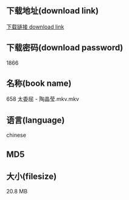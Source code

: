 ## 下载地址(download link)
[下载链接 download link](https://voluble-croquembouche-d321dc.netlify.app/?s=658+%E5%A4%AA%E5%A7%94%E5%B1%88+-+%E9%99%B6%E6%99%B6%E8%8E%B9.mkv)

## 下载密码(download password)
1866

## 名称(book name)
658 太委屈 - 陶晶莹.mkv.mkv

## 语言(language)
chinese

## MD5


## 大小(filesize)
20.8 MB

